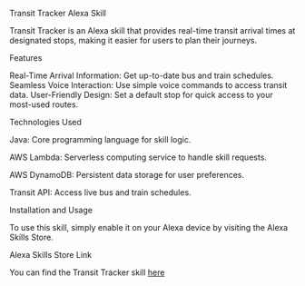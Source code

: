 Transit Tracker Alexa Skill

Transit Tracker is an Alexa skill that provides real-time transit arrival times at designated stops, making it easier for users to plan their journeys.

Features

Real-Time Arrival Information: Get up-to-date bus and train schedules.
Seamless Voice Interaction: Use simple voice commands to access transit data.
User-Friendly Design: Set a default stop for quick access to your most-used routes.

Technologies Used 

Java: Core programming language for skill logic.

AWS Lambda: Serverless computing service to handle skill requests.

AWS DynamoDB: Persistent data storage for user preferences.

Transit API: Access live bus and train schedules.

Installation and Usage

To use this skill, simply enable it on your Alexa device by visiting the Alexa Skills Store.

Alexa Skills Store Link

You can find the Transit Tracker skill [here](https://www.amazon.com/dp/B0DCZL6ZTQ?ref&ref=cm_sw_em_r_as_dp_y4R0wDLXTmtza)
